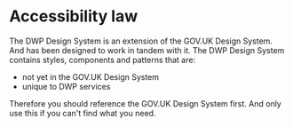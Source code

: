 # Accessibility law

The DWP Design System is an extension of the GOV.UK Design System. And has been designed to work in tandem with it. The DWP Design System contains styles, components and patterns that are:

- not yet in the GOV.UK Design System
- unique to DWP services

Therefore you should reference the GOV.UK Design System first. And only use this if you can't find what you need.
